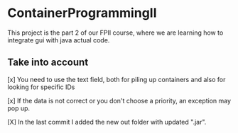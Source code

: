 # ContainerProgrammingII
This project is the part 2 of our FPII course, where we are learning how to integrate gui with java actual code.
## Take into account
[x] You need to use the text field, both for piling up containers and also for looking for specific IDs

[x] If the data is not correct or you don't choose a priority, an exception may pop up.

[X] In the last commit I added the new out folder with updated ".jar".

